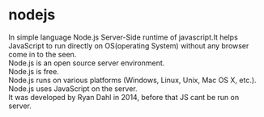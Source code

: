 # nodejs
In simple language Node.js Server-Side runtime of javascript.It helps JavaScript to run directly on OS(operating System) without any browser come in to the seen.<br>
Node.js is an open source server environment.<br>
Node.js is free.<br>
Node.js runs on various platforms (Windows, Linux, Unix, Mac OS X, etc.).<br>
Node.js uses JavaScript on the server.<br>
It was developed by Ryan Dahl in 2014, before that JS cant be run on server.<br>
